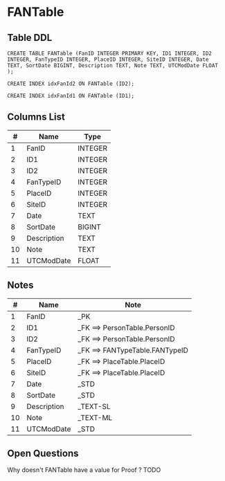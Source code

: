 # FANTable

## Table DDL

```
CREATE TABLE FANTable (FanID INTEGER PRIMARY KEY, ID1 INTEGER, ID2 INTEGER, FanTypeID INTEGER, PlaceID INTEGER, SiteID INTEGER, Date TEXT, SortDate BIGINT, Description TEXT, Note TEXT, UTCModDate FLOAT );

CREATE INDEX idxFanId2 ON FANTable (ID2);

CREATE INDEX idxFanId1 ON FANTable (ID1);
```

## Columns List

| #   | Name        | Type    |
| --- | ----------- | ------- |
| 1   | FanID       | INTEGER |
| 2   | ID1         | INTEGER |
| 3   | ID2         | INTEGER |
| 4   | FanTypeID   | INTEGER |
| 5   | PlaceID     | INTEGER |
| 6   | SiteID      | INTEGER |
| 7   | Date        | TEXT    |
| 8   | SortDate    | BIGINT  |
| 9   | Description | TEXT    |
| 10  | Note        | TEXT    |
| 11  | UTCModDate  | FLOAT   |

## Notes

| #   | Name        | Note                           |
| --- | ----------- | ------------------------------ |
| 1   | FanID       | _PK                            |
| 2   | ID1         | _FK ==> PersonTable.PersonID   |
| 3   | ID2         | _FK ==> PersonTable.PersonID   |
| 4   | FanTypeID   | _FK ==> FANTypeTable.FANTypeID |
| 5   | PlaceID     | _FK ==> PlaceTable.PlaceID     |
| 6   | SiteID      | _FK ==> PlaceTable.PlaceID     |
| 7   | Date        | _STD                           |
| 8   | SortDate    | _STD                           |
| 9   | Description | _TEXT-SL                       |
| 10  | Note        | _TEXT-ML                       |
| 11  | UTCModDate  | _STD                           |

## Open Questions

Why doesn't FANTable have a value for Proof ?  TODO
